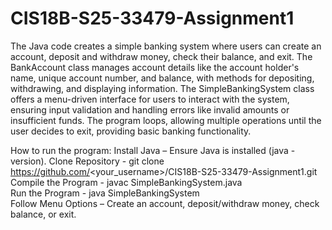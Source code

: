 # CIS18B-S25-33479-Assignment1
The Java code creates a simple banking system where users can create an account, deposit and withdraw money, check their balance, and exit. The BankAccount class manages account details like the account holder's name, unique account number, and balance, with methods for depositing, withdrawing, and displaying information. The SimpleBankingSystem class offers a menu-driven interface for users to interact with the system, ensuring input validation and handling errors like invalid amounts or insufficient funds. The program loops, allowing multiple operations until the user decides to exit, providing basic banking functionality.

How to run the program:
Install Java – Ensure Java is installed (java -version).
Clone Repository - git clone https://github.com/<your_username>/CIS18B-S25-33479-Assignment1.git    
Compile the Program - javac SimpleBankingSystem.java  
Run the Program - java SimpleBankingSystem  
Follow Menu Options – Create an account, deposit/withdraw money, check balance, or exit.
